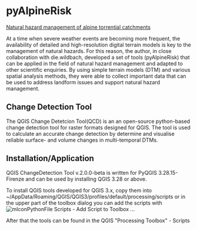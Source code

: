 <h1>pyAlpineRisk</h1>
<p>
<u>Natural hazard management of alpine torrential catchments</u>
</p>

<p>At a time when severe weather events are becoming more frequent, the availability of detailed and high-resolution digital terrain models is key to the management of natural hazards.  For this reason, the author, in close collaboration with die.wildbach, developed a set of tools (pyAlpineRisk) that can be applied in the field of natural hazard management and adapted to other scientific enquiries. By using simple terrain models (DTM) and various spatial analysis methods, they were able to collect important data that can be used to address landform issues and support natural hazard management.
</p>
 
 <h2>Change Detection Tool</h2>
<p> The QGIS Change Detetcion Tool(QCD) is an an open-source python-based change detection tool for raster formats designed for QGIS. The tool is used to calculate an accurate change detection by determine and visualise reliable surface- and volume changes in multi-temporal DTMs.</p> 

<h2>Installation/Application</h2>
<p>QGIS ChangeDetection Tool v.2.0.0-beta is written for PyQGIS 3.28.15-Firenze and can be used by installing QGIS 3.28 or above.

To install QGIS tools developed for QGIS 3.x, copy them into
~/AppData/Roaming/QGIS/QGIS3/profiles/default/processing/scripts or in the upper part of the toolbox dialog you can add the scripts with ![mIconPythonFile](https://user-images.githubusercontent.com/52344347/136413201-b4a1f7d3-4053-4aa6-b11c-9433ae617057.png) Scripts - Add Script to Toolbox ...

After that the tools can be found in the QGIS "Processing Toolbox" - Scripts</p>

